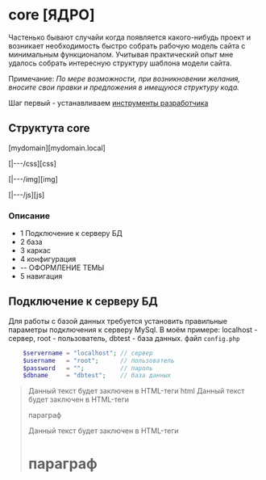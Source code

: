 # core [ЯДРО]

Частенько бывают случайи когда появляется какого-нибудь проект и возникает необходимость быстро собрать рабочую модель сайта с минимальным функционалом. Учитывая практический опыт мне удалось собрать интересную структуру шаблона модели сайта. 

Примечание: <i>По мере возможности, при возникновении желания, вносите свои правки и предложения в имещуюся структуру кода. </i>

Шаг первый - устанавливаем [инструменты разработчика][childrentoday]

[childrentoday]: https://github.com/childrentoday/registration/blob/master/install/MyTools.md


## Структута core

[mydomain][mydomain.local]

[|---/css][css]

[|---/img][img]

[|---/js][js]

### Описание 
* 1 Подключение к серверу БД
* 2 база
* 3 каркас
* 4 конфигурация
* -- ОФОРМЛЕНИЕ ТЕМЫ
* 5 навигация

## Подключение к серверу БД


Для работы с базой данных требуется установить правильные параметры подключения к серверу MySql. 
В моём примере: localhost - сервер, root - пользователь, dbtest - база данных.
файл `config.php`

```php
    $servername = "localhost"; // сервер
    $username   = "root";      // пользователь
    $password   = "";          // пароль
    $dbname     = "dbtest";    // база данных
```


> Данный текст будет заключен в HTML-теги <html>html</html>
> Данный текст будет заключен в HTML-теги <p>параграф</p>
> Данный текст будет заключен в HTML-теги <h1>параграф</h1>




